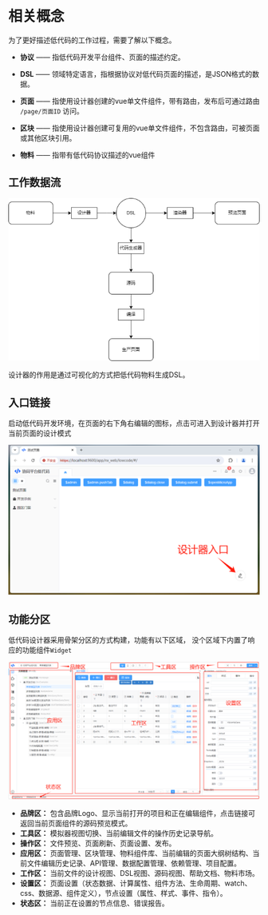 # 相关概念

为了更好描述低代码的工作过程，需要了解以下概念。

- **协议**
  —— 指低代码开发平台组件、页面的描述约定。

- **DSL**
  —— 领域特定语言，指根据协议对低代码页面的描述，是JSON格式的数据。

- **页面**
  —— 指使用设计器创建的vue单文件组件，带有路由，发布后可通过路由 `/page/页面ID` 访问。

- **区块**
  —— 指使用设计器创建可复用的vue单文件组件，不包含路由，可被页面或其他区块引用。

- **物料**
  —— 指带有低代码协议描述的vue组件

## 工作数据流

![](../../assets/newpearl/13.png)

设计器的作用是通过可视化的方式把低代码物料生成DSL。

## 入口链接

启动低代码开发环境，在页面的右下角右编辑的图标，点击可进入到设计器并打开当前页面的设计模式

![](../../assets/newpearl/3.png)

## 功能分区

低代码设计器采用骨架分区的方式构建，功能有以下区域， 没个区域下内置了响应的功能组件`Widget`

![](../../assets/newpearl/5.png)

- **品牌区：** 包含品牌Logo、显示当前打开的项目和正在编辑组件，点击链接可返回当前页面组件的源码预览模式。
- **工具区：** 模拟器视图切换、当前编辑文件的操作历史记录导航。
- **操作区：** 文件预览、页面刷新、页面设置、发布。
- **应用区：** 页面管理、区块管理、物料组件库、当前编辑的页面大纲树结构、当前文件编辑历史记录、API管理、数据配置管理、依赖管理、项目配置。
- **工作区：** 当前文件的设计视图、DSL视图、源码视图、帮助文档、物料市场。
- **设置区：** 页面设置（状态数据、计算属性、组件方法、生命周期、watch、css、数据源、组件定义），节点设置（属性、样式、事件、指令）。
- **状态区：** 当前正在设置的节点信息、错误报告。
